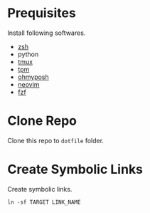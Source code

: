 # Prequisites

Install following softwares.

- [zsh](https://github.com/ohmyzsh/ohmyzsh/wiki/Installing-ZSH)
- python
- [tmux](https://github.com/tmux/tmux/wiki/Installing)
- [tpm](https://github.com/tmux-plugins/tpm#installation)
- [ohmyposh](https://ohmyposh.dev/docs/installation/linux)
- [neovim](https://github.com/neovim/neovim/blob/master/INSTALL.md)
- [fzf](https://github.com/junegunn/fzf#installation)

# Clone Repo

Clone this repo to `dotfile` folder.

# Create Symbolic Links

Create symbolic links.

```shell
ln -sf TARGET LINK_NAME
```
